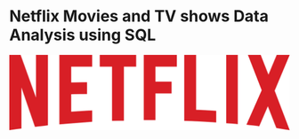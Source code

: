 # Netflix Movies and TV shows Data Analysis using SQL

![Netflix_logo](https://github.com/Jayajanulife/netflix_sql_project/blob/main/Netflix_2015_logo.svg.png)
